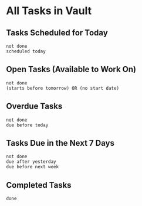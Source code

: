 # All Tasks in Vault

## Tasks Scheduled for Today

```tasks
not done
scheduled today
```

## Open Tasks (Available to Work On)

```tasks
not done
(starts before tomorrow) OR (no start date)
```

## Overdue Tasks

```tasks
not done
due before today
```

## Tasks Due in the Next 7 Days

```tasks
not done
due after yesterday
due before next week
```

## Completed Tasks

```tasks
done
```


